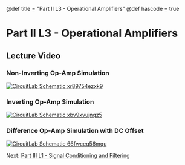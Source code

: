 @def title = "Part II L3 - Operational Amplifiers"
@def hascode = true

# Part II L3 - Operational Amplifiers
## Lecture Video
<!-- Part A
~~~
<iframe src="https://player.vimeo.com/video/545038053" width="780" height="438" frameborder="0" allowfullscreen></iframe>
~~~ -->

<!-- [Lecture Handout](/part_ii/ME319_-_Mechatronics_-_Part_II_Lecture_1_Passive_Circuit_Components.pdf) -->

### Non-Inverting Op-Amp Simulation

[![CircuitLab Schematic xr89754ezxk9](https://www.circuitlab.com/circuit/xr89754ezxk9/screenshot/540x405/)](https://www.circuitlab.com/circuit/xr89754ezxk9/me319-non-inverting-amplifier-example/)
### Inverting Op-Amp Simulation

[![CircuitLab Schematic xbv9xvujnqz5](https://www.circuitlab.com/circuit/xbv9xvujnqz5/screenshot/540x405/)](https://www.circuitlab.com/circuit/xbv9xvujnqz5/me319-inverting-op-amp-example/)

### Difference Op-Amp Simulation with DC Offset

[![CircuitLab Schematic 66fwceq56mqu](https://www.circuitlab.com/circuit/66fwceq56mqu/screenshot/540x405/)](https://www.circuitlab.com/circuit/66fwceq56mqu/me319-difference-op-amp-example-with-dc-offset/)


Next: [Part III L1 - Signal Conditioning and Filtering](/part_iii/lecture1/)  